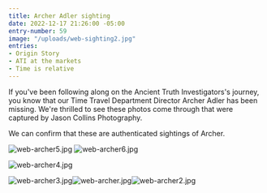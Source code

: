 ```yaml
---
title: Archer Adler sighting
date: 2022-12-17 21:26:00 -05:00
entry-number: 59
image: "/uploads/web-sighting2.jpg"
entries:
- Origin Story
- ATI at the markets
- Time is relative
---
```


If you've been following along on the Ancient Truth Investigators's journey, you know that our Time Travel Department Director Archer Adler has been missing. We're thrilled to see these photos come through that were captured by Jason Collins Photography.

We can confirm that these are authenticated sightings of Archer.

![web-archer5.jpg](/uploads/web-archer5.jpg)
![web-archer6.jpg](/uploads/web-archer6.jpg)

![web-archer4.jpg](/uploads/web-archer4.jpg)

![web-archer3.jpg](/uploads/web-archer3.jpg)![web-archer.jpg](/uploads/web-archer.jpg)![web-archer2.jpg](/uploads/web-archer2.jpg)